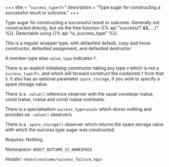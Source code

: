 +++
title = "`success_type<T>`"
description = "Type sugar for constructing a successful result or outcome."
+++

Type sugar for constructing a successful result or outcome. Generally not constructed directly, but via the free function {{% api "success(T &&, ...)" %}}. Detectable using {{% api "is_success_type<T>" %}}.

This is a regular wrapper type, with defaulted default, copy and move constructor, defaulted assignment, and defaulted destructor.

A member type alias `value_type` indicates `T`.

There is an explicit initialising constructor taking any type `U` which is not a `success_type<T>`, and which will forward construct the contained `T` from that `U`. It also has an optional parameter `spare_storage`, if you wish to specify a spare storage value.

There is a `.value()` reference observer with the usual constexpr lvalue, const lvalue, rvalue and const rvalue overloads.

There is a specialisation `success_type<void>` which stores nothing and provides no `.value()` observers.

There is a `.spare_storage()` observer which returns the spare storage value with which the success type sugar was constructed.

*Requires*: Nothing.

*Namespace*: `BOOST_OUTCOME_V2_NAMESPACE`

*Header*: `<boost/outcome/success_failure.hpp>`
